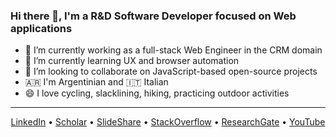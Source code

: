 ### Hi there 👋, I'm a R&D Software Developer focused on Web applications

- 🏴󠁧󠁢󠁳󠁣󠁴󠁿 I’m currently working as a full-stack Web Engineer in the CRM domain
- 🌱 I’m currently learning UX and browser automation
- 🤲 I’m looking to collaborate on JavaScript-based open-source projects
- 🇦🇷 I'm Argentinian and 🇮🇹 Italian
- 😄 I love cycling, slacklining, hiking, practicing outdoor activities

---
<p align="center">
  <a href="https://www.linkedin.com/in/gbosetti/">LinkedIn</a> • 
  <a href="https://scholar.google.com/citations?user=YrDNhAwAAAAJ&hl=en_">Scholar</a> • 
  <a href="https://www.slideshare.net/gabybosetti">SlideShare</a> • 
  <a href="https://stackoverflow.com/users/1401235/gal007">StackOverflow</a> • 
  <a href="https://www.researchgate.net/profile/Gabriela-Bosetti">ResearchGate</a> • 
  <a href="https://www.youtube.com/user/gabybosetti/featured">YouTube</a>
</p>
